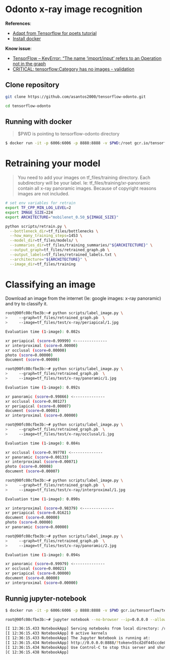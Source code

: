 # Odonto x-ray image recognition
**References**: 

* [Adapt from Tensorflow for poets tutorial](https://codelabs.developers.google.com/codelabs/tensorflow-for-poets)
* [Install docker](https://docs.docker.com/install/)

**Know issue**: 

* [TensorFlow – KeyError: “The name ‘import/input’ refers to an Operation not in the graph](http://www.whatibroke.com/2017/09/03/tensorflow-keyerror-the-name-importinput-refers-to-an-operation-not-in-the-graph/)
* [CRITICAL: tensorflow:Category has no images - validation](https://stackoverflow.com/questions/38175673/critical-tensorflowcategory-has-no-images-validation)

## Clone repository

```bash
git clone https://github.com/asantos2000/tensorflow-odonto.git

cd tensorflow-odonto
```

## Running with docker

> $PWD is pointing to tensorflow-odonto directory

```bash
$ docker run -it -p 6006:6006 -p 8888:8888 -v $PWD:/root gcr.io/tensorflow/tensorflow:latest-devel bash
```

# Retraining your model
> You need to add your images on tf_files/training directory. Each subdirectory will be your label. Ie: tf_files/training/xr-panoramic contain all x-ray panoramic images.
> Because of copyright reasons images are not included.

```bash
# set env variables for retrain
export TF_CPP_MIN_LOG_LEVEL=2
export IMAGE_SIZE=224
export ARCHITECTURE="mobilenet_0.50_${IMAGE_SIZE}"

python scripts/retrain.py \
  --bottleneck_dir=tf_files/bottlenecks \
  --how_many_training_steps=1453 \
  --model_dir=tf_files/models/ \
  --summaries_dir=tf_files/training_summaries/"${ARCHITECTURE}" \
  --output_graph=tf_files/retrained_graph.pb \
  --output_labels=tf_files/retrained_labels.txt \
  --architecture="${ARCHITECTURE}" \
  --image_dir=tf_files/training
```

# Classifying an image
Download an image from the internet (Ie: google images: x-ray panoramic) and try to classify it.

```bash
root@90fc08cfbe3b:~# python scripts/label_image.py \
>     --graph=tf_files/retrained_graph.pb  \
>     --image=tf_files/test/x-ray/periapical/1.jpg

Evaluation time (1-image): 0.082s

xr periapical (score=0.99999) <--------------
xr interproximal (score=0.00000)
xr occlusal (score=0.00000)
photo (score=0.00000)
document (score=0.00000)
```

```bash
root@90fc08cfbe3b:~# python scripts/label_image.py \
>     --graph=tf_files/retrained_graph.pb  \
>     --image=tf_files/test/x-ray/panoramic/1.jpg

Evaluation time (1-image): 0.092s

xr panoramic (score=0.99866) <--------------
xr occlusal (score=0.00127)
xr periapical (score=0.00007)
document (score=0.00001)
xr interproximal (score=0.00000)
```

```bash
root@90fc08cfbe3b:~# python scripts/label_image.py \
>     --graph=tf_files/retrained_graph.pb  \
>     --image=tf_files/test/x-ray/occlusal/1.jpg

Evaluation time (1-image): 0.084s

xr occlusal (score=0.99778) <--------------
xr panoramic (score=0.00133)
xr interproximal (score=0.00071)
photo (score=0.00008)
document (score=0.00007)
```

```bash
root@90fc08cfbe3b:~# python scripts/label_image.py \
>     --graph=tf_files/retrained_graph.pb  \
>     --image=tf_files/test/x-ray/interproximal/1.jpg

Evaluation time (1-image): 0.090s

xr interproximal (score=0.98379) <--------------
xr periapical (score=0.01621)
document (score=0.00000)
photo (score=0.00000)
xr panoramic (score=0.00000)
```

```bash
root@90fc08cfbe3b:~# python scripts/label_image.py \
>     --graph=tf_files/retrained_graph.pb  \
>     --image=tf_files/test/x-ray/panoramic/2.jpg

Evaluation time (1-image): 0.094s

xr panoramic (score=0.99979) <--------------
xr occlusal (score=0.00021)
xr periapical (score=0.00000)
document (score=0.00000)
xr interproximal (score=0.00000)
```

## Runnig jupyter-notebook
```bash
$ docker run -it -p 6006:6006 -p 8888:8888 -v $PWD gcr.io/tensorflow/tensorflow

root@90fc08cfbe3b:~# jupyter notebook --no-browser --ip=0.0.0.0 --allow-root

[I 12:36:15.433 NotebookApp] Serving notebooks from local directory: /root
[I 12:36:15.433 NotebookApp] 0 active kernels
[I 12:36:15.433 NotebookApp] The Jupyter Notebook is running at:
[I 12:36:15.434 NotebookApp] http://0.0.0.0:8888/?token=55cd2df445ccde8b0e45e7005352dcf9d0910b13aafeadc6
[I 12:36:15.434 NotebookApp] Use Control-C to stop this server and shut down all kernels (twice to skip confirmation).
[C 12:36:15.438 NotebookApp]
```